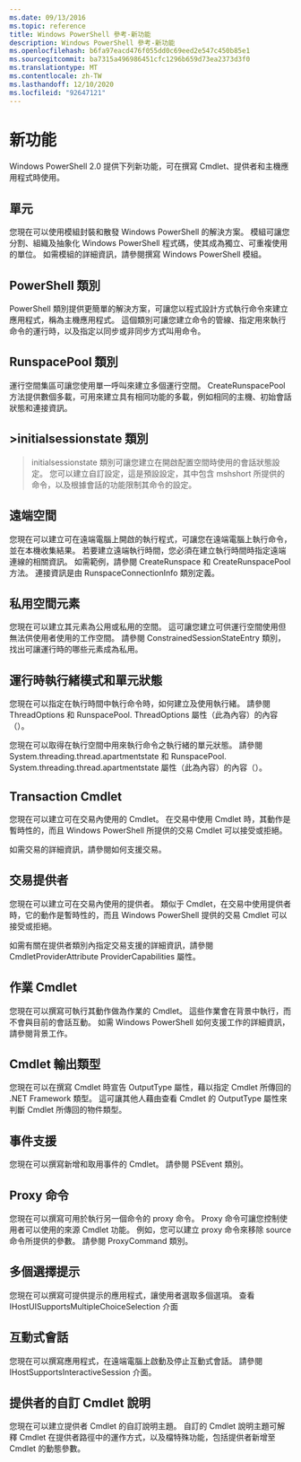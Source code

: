 ```yaml
---
ms.date: 09/13/2016
ms.topic: reference
title: Windows PowerShell 參考-新功能
description: Windows PowerShell 參考-新功能
ms.openlocfilehash: b6fa97eacd476f055dd0c69eed2e547c450b85e1
ms.sourcegitcommit: ba7315a496986451cfc1296b659d73ea2373d3f0
ms.translationtype: MT
ms.contentlocale: zh-TW
ms.lasthandoff: 12/10/2020
ms.locfileid: "92647121"
---
```

# <a name="whats-new"></a>新功能

Windows PowerShell 2.0 提供下列新功能，可在撰寫 Cmdlet、提供者和主機應用程式時使用。

## <a name="modules"></a>單元

您現在可以使用模組封裝和散發 Windows PowerShell 的解決方案。 模組可讓您分割、組織及抽象化 Windows PowerShell 程式碼，使其成為獨立、可重複使用的單位。 如需模組的詳細資訊，請參閱撰寫 Windows PowerShell 模組。

## <a name="the-powershell-class"></a>PowerShell 類別

PowerShell 類別提供更簡單的解決方案，可讓您以程式設計方式執行命令來建立應用程式，稱為主機應用程式。 這個類別可讓您建立命令的管線、指定用來執行命令的運行時，以及指定以同步或非同步方式叫用命令。

## <a name="the-runspacepool-class"></a>RunspacePool 類別

運行空間集區可讓您使用單一呼叫來建立多個運行空間。 CreateRunspacePool 方法提供數個多載，可用來建立具有相同功能的多載，例如相同的主機、初始會話狀態和連接資訊。

## <a name="the-initialsessionstate-class"></a>>initialsessionstate 類別

>initialsessionstate 類別可讓您建立在開啟配置空間時使用的會話狀態設定。 您可以建立自訂設定，這是預設設定，其中包含 mshshort 所提供的命令，以及根據會話的功能限制其命令的設定。

## <a name="remote-runspaces"></a>遠端空間

您現在可以建立可在遠端電腦上開啟的執行程式，可讓您在遠端電腦上執行命令，並在本機收集結果。 若要建立遠端執行時間，您必須在建立執行時間時指定遠端連線的相關資訊。 如需範例，請參閱 CreateRunspace 和 CreateRunspacePool 方法。 連接資訊是由 RunspaceConnectionInfo 類別定義。

## <a name="private-runspace-elements"></a>私用空間元素

您現在可以建立其元素為公用或私用的空間。 這可讓您建立可供運行空間使用但無法供使用者使用的工作空間。 請參閱 ConstrainedSessionStateEntry 類別，找出可讓運行時的哪些元素成為私用。

## <a name="runspace-threading-modes-and-apartment-state"></a>運行時執行緒模式和單元狀態

您現在可以指定在執行時間中執行命令時，如何建立及使用執行緒。 請參閱 ThreadOptions 和 RunspacePool. ThreadOptions 屬性（此為內容）的內容（）。

您現在可以取得在執行空間中用來執行命令之執行緒的單元狀態。 請參閱 System.threading.thread.apartmentstate 和 RunspacePool. System.threading.thread.apartmentstate 屬性（此為內容）的內容（）。

## <a name="transaction-cmdlets"></a>Transaction Cmdlet

您現在可以建立可在交易內使用的 Cmdlet。 在交易中使用 Cmdlet 時，其動作是暫時性的，而且 Windows PowerShell 所提供的交易 Cmdlet 可以接受或拒絕。

如需交易的詳細資訊，請參閱如何支援交易。

## <a name="transaction-provider"></a>交易提供者

您現在可以建立可在交易內使用的提供者。 類似于 Cmdlet，在交易中使用提供者時，它的動作是暫時性的，而且 Windows PowerShell 提供的交易 Cmdlet 可以接受或拒絕。

如需有關在提供者類別內指定交易支援的詳細資訊，請參閱 CmdletProviderAttribute ProviderCapabilities 屬性。

## <a name="job-cmdlets"></a>作業 Cmdlet

您現在可以撰寫可執行其動作做為作業的 Cmdlet。 這些作業會在背景中執行，而不會與目前的會話互動。 如需 Windows PowerShell 如何支援工作的詳細資訊，請參閱背景工作。

## <a name="cmdlet-output-types"></a>Cmdlet 輸出類型

您現在可以在撰寫 Cmdlet 時宣告 OutputType 屬性，藉以指定 Cmdlet 所傳回的 .NET Framework 類型。 這可讓其他人藉由查看 Cmdlet 的 OutputType 屬性來判斷 Cmdlet 所傳回的物件類型。

## <a name="event-support"></a>事件支援

您現在可以撰寫新增和取用事件的 Cmdlet。 請參閱 PSEvent 類別。

## <a name="proxy-commands"></a>Proxy 命令

您現在可以撰寫可用於執行另一個命令的 proxy 命令。 Proxy 命令可讓您控制使用者可以使用的來源 Cmdlet 功能。 例如，您可以建立 proxy 命令來移除 source 命令所提供的參數。 請參閱 ProxyCommand 類別。

## <a name="multiple-choice-prompts"></a>多個選擇提示

您現在可以撰寫可提供提示的應用程式，讓使用者選取多個選項。 查看 IHostUISupportsMultipleChoiceSelection 介面

## <a name="interactive-sessions"></a>互動式會話

您現在可以撰寫應用程式，在遠端電腦上啟動及停止互動式會話。
請參閱 IHostSupportsInteractiveSession 介面。

## <a name="custom-cmdlet-help-for-providers"></a>提供者的自訂 Cmdlet 說明

您現在可以建立提供者 Cmdlet 的自訂說明主題。 自訂的 Cmdlet 說明主題可解釋 Cmdlet 在提供者路徑中的運作方式，以及檔特殊功能，包括提供者新增至 Cmdlet 的動態參數。
